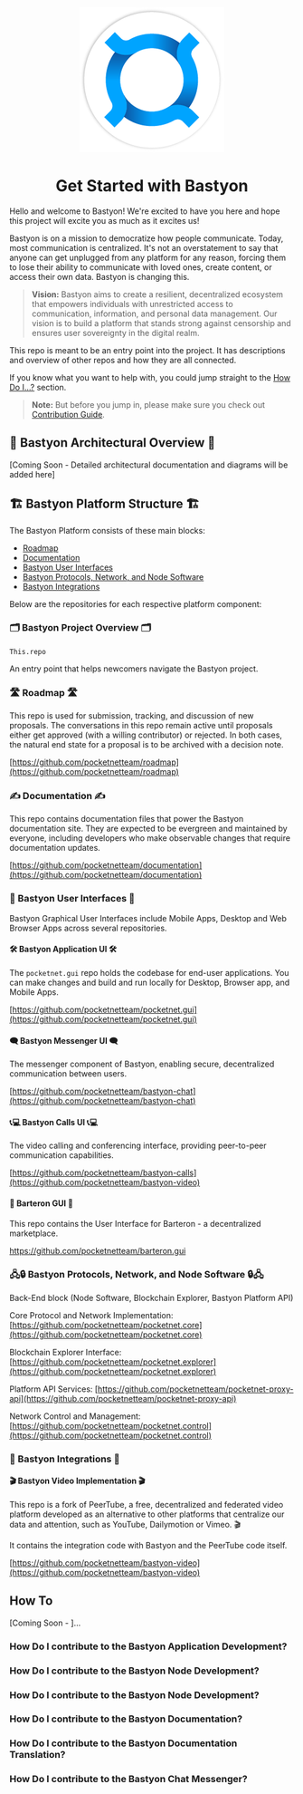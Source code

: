 <!--
-  [x] Update readme.md with what this repo is all about
-  [ ] Share this information with stakeholders
-->

<div align="center">
  <img src="bastyon-logo-256x256.png" alt="bastyon logo">
</div>

<div align="center">

# Get Started with Bastyon

</div>

Hello and welcome to Bastyon! We're excited to have you here and hope this project will excite you as much as it excites us!

Bastyon is on a mission to democratize how people communicate. Today, most communication is centralized. It's not an overstatement to say that anyone can get unplugged from any platform for any reason, forcing them to lose their ability to communicate with loved ones, create content, or access their own data. Bastyon is changing this.

>**Vision:**
Bastyon aims to create a resilient, decentralized ecosystem that empowers individuals with unrestricted access to communication, information, and personal data management. Our vision is to build a platform that stands strong against censorship and ensures user sovereignty in the digital realm.

This repo is meant to be an entry point into the project. It has descriptions and overview of other repos and how they are all connected.

If you know what you want to help with, you could jump straight to the [How Do I...?]() section.

> **Note:** But before you jump in, please make sure you check out [Contribution Guide](contribution.md). 

## 📝 Bastyon Architectural Overview 📝

[Coming Soon - Detailed architectural documentation and diagrams will be added here]

## 🏗️ Bastyon Platform Structure 🏗️

The Bastyon Platform consists of these main blocks:

- [Roadmap](#roadmap)
- [Documentation](#documentation)
- [Bastyon User Interfaces](#bastyon-user-interfaces)
- [Bastyon Protocols, Network, and Node Software](#bastyon-protocols-network-and-node-software)
- [Bastyon Integrations](#bastyon-integrations)

Below are the repositories for each respective platform component:

### 🗂️ Bastyon Project Overview 🗂️

`This.repo`

An entry point that helps newcomers navigate the Bastyon project.

### 🛣️ Roadmap 🛣️

This repo is used for submission, tracking, and discussion of new proposals. The conversations in this repo remain active until proposals either get approved (with a willing contributor) or rejected. In both cases, the natural end state for a proposal is to be archived with a decision note.

[https://github.com/pocketnetteam/roadmap](https://github.com/pocketnetteam/roadmap)

### ✍️ Documentation ✍️

This repo contains documentation files that power the Bastyon documentation site. They are expected to be evergreen and maintained by everyone, including developers who make observable changes that require documentation updates.

[https://github.com/pocketnetteam/documentation](https://github.com/pocketnetteam/documentation)

### 🎨 Bastyon User Interfaces 🎨

Bastyon Graphical User Interfaces include Mobile Apps, Desktop and Web Browser Apps across several repositories.

#### 🛠️ Bastyon Application UI 🛠️

The `pocketnet.gui` repo holds the codebase for end-user applications. You can make changes and build and run locally for Desktop, Browser app, and Mobile Apps.

[https://github.com/pocketnetteam/pocketnet.gui](https://github.com/pocketnetteam/pocketnet.gui)

#### 🗨️ Bastyon Messenger UI 🗨️

The messenger component of Bastyon, enabling secure, decentralized communication between users.

[https://github.com/pocketnetteam/bastyon-chat](https://github.com/pocketnetteam/bastyon-chat)

#### 📞💻 Bastyon Calls UI 📞💻

The video calling and conferencing interface, providing peer-to-peer communication capabilities.

[https://github.com/pocketnetteam/bastyon-calls](https://github.com/pocketnetteam/bastyon-video)

#### 🔄 Barteron GUI 🔄

This repo contains the User Interface for Barteron - a decentralized marketplace.

https://github.com/pocketnetteam/barteron.gui

### 🖧🔒 Bastyon Protocols, Network, and Node Software 🔒🖧

Back-End block (Node Software, Blockchain Explorer, Bastyon Platform API)

Core Protocol and Network Implementation:
[https://github.com/pocketnetteam/pocketnet.core](https://github.com/pocketnetteam/pocketnet.core)

Blockchain Explorer Interface:
[https://github.com/pocketnetteam/pocketnet.explorer](https://github.com/pocketnetteam/pocketnet.explorer)

Platform API Services:
[https://github.com/pocketnetteam/pocketnet-proxy-api](https://github.com/pocketnetteam/pocketnet-proxy-api)

Network Control and Management:
[https://github.com/pocketnetteam/pocketnet.control](https://github.com/pocketnetteam/pocketnet.control)

### 🧩 Bastyon Integrations 🧩

#### 🎬 Bastyon Video Implementation 🎬
This repo is a fork of PeerTube, a free, decentralized and federated video platform developed as an alternative to other platforms that centralize our data and attention, such as YouTube, Dailymotion or Vimeo. 🎬

It contains the integration code with Bastyon and the PeerTube code itself.

[https://github.com/pocketnetteam/bastyon-video](https://github.com/pocketnetteam/bastyon-video)


## How To

[Coming Soon - ]...

### How Do I contribute to the Bastyon Application Development?
### How Do I contribute to the Bastyon Node Development?
### How Do I contribute to the Bastyon Node Development?
### How Do I contribute to the Bastyon Documentation?
### How Do I contribute to the Bastyon Documentation Translation?
### How Do I contribute to the Bastyon Chat Messenger?

